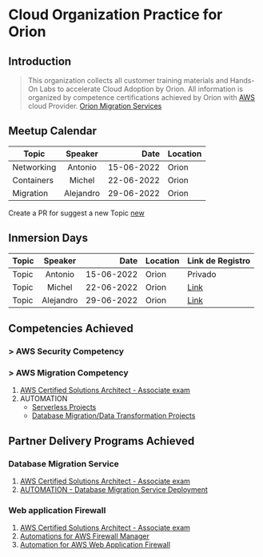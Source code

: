 # Cloud Organization Practice for Orion

## Introduction

> This organization collects all customer training materials and Hands-On Labs to accelerate Cloud Adoption by Orion.
> All information is organized by competence certifications achieved by Orion with [AWS](https://aws.amazon.com) cloud Provider.
>[Orion Migration Services](https://www.orion.global/multicloud/servicio-de-assessment-y-migracion-cloud/)

## Meetup Calendar 

| Topic         | Speaker       |  Date         | Location | 
| ------------- |:-------------:| -------------:|--------- |
| Networking    | Antonio      |  15-06-2022   | Orion    |
| Containers    | Michel        |  22-06-2022   | Orion    |
| Migration     | Alejandro     |  29-06-2022   | Orion    |

Create a PR for suggest a new Topic [new](#)   

## Inmersion Days 

| Topic     | Speaker       |  Date         | Location | Link de Registro |  
| ------------- |:-------------:| -------------:|--------- | ---------- |
| Topic     | Antonio      |  15-06-2022   | Orion    |  Privado | Schedule |
| Topic         | Michel        |  22-06-2022   | Orion    | [Link](#) |
| Topic      | Alejandro     |  29-06-2022   | Orion    | [Link](#) |


## Competencies Achieved

### > AWS Security Competency
### > AWS Migration Competency

1. [AWS Certified Solutions Architect - Associate exam](https://github.com/OrionCloudPractice/AWS-SAA-C02-Study-Guide)
1. AUTOMATION
    - [Serverless Projects](https://github.com/OrionCloudPractice/quickstart-trek10-serverless-enterprise-cicd)
    - [Database Migration/Data Transformation Projects](https://github.com/OrionCloudPractice/quickstart-aws-dms-automation)
 
## Partner Delivery Programs Achieved

### Database Migration Service
1. [AWS Certified Solutions Architect - Associate exam](https://github.com/OrionCloudPractice/AWS-SAA-C02-Study-Guide)
1. [AUTOMATION - Database Migration Service Deployment](https://github.com/OrionCloudPractice/quickstart-aws-dms-automation) 



### Web application Firewall
1. [AWS Certified Solutions Architect - Associate exam](https://github.com/OrionCloudPractice/AWS-SAA-C02-Study-Guide)
1. [Automations for AWS Firewall Manager](https://github.com/OrionCloudPractice/aws-firewall-manager-automations-for-aws-organizations)
1. [Automation for AWS Web Application Firewall](https://github.com/OrionCloudPractice/waf-security-automations-from-aws)

